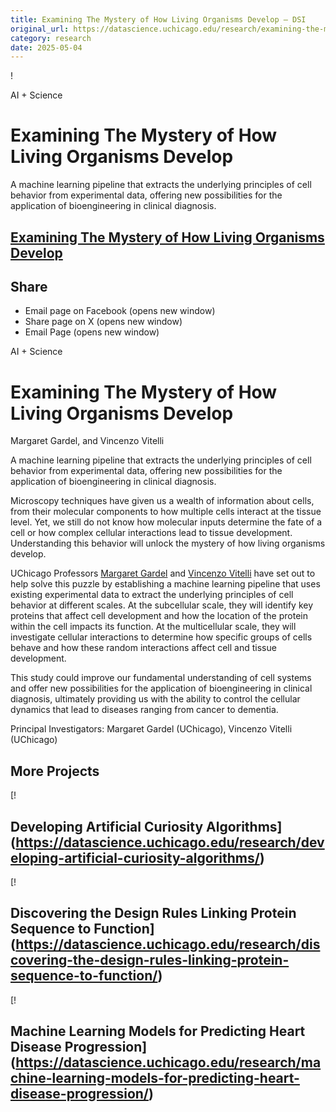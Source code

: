 ```yaml
---
title: Examining The Mystery of How Living Organisms Develop – DSI
original_url: https://datascience.uchicago.edu/research/examining-the-mystery-of-how-living-organisms-develop
category: research
date: 2025-05-04
---
```


!

AI + Science

# Examining The Mystery of How Living Organisms Develop

A machine learning pipeline that extracts the underlying principles of cell behavior from experimental data, offering new possibilities for the application of bioengineering in clinical diagnosis.

## [Examining The Mystery of How Living Organisms Develop](https://datascience.uchicago.edu/research/examining-the-mystery-of-how-living-organisms-develop/)

## Share

* Email page on Facebook (opens new window)
* Share page on X (opens new window)
* Email Page (opens new window)

<!-- Table-like structure detected -->

AI + Science

# Examining The Mystery of How Living Organisms Develop

Margaret Gardel, and Vincenzo Vitelli

A machine learning pipeline that extracts the underlying principles of cell behavior from experimental data, offering new possibilities for the application of bioengineering in clinical diagnosis.

Microscopy techniques have given us a wealth of information about cells, from their molecular components to how multiple cells interact at the tissue level. Yet, we still do not know how molecular inputs determine the fate of a cell or how complex cellular interactions lead to tissue development. Understanding this behavior will unlock the mystery of how living organisms develop.

UChicago Professors [Margaret Gardel](https://physics.uchicago.edu/people/profile/margaret-gardel/) and [Vincenzo Vitelli](https://home.uchicago.edu/~vitelli/index.html) have set out to help solve this puzzle by establishing a machine learning pipeline that uses existing experimental data to extract the underlying principles of cell behavior at different scales. At the subcellular scale, they will identify key proteins that affect cell development and how the location of the protein within the cell impacts its function. At the multicellular scale, they will investigate cellular interactions to determine how specific groups of cells behave and how these random interactions affect cell and tissue development.

This study could improve our fundamental understanding of cell systems and offer new possibilities for the application of bioengineering in clinical diagnosis, ultimately providing us with the ability to control the cellular dynamics that lead to diseases ranging from cancer to dementia.

Principal Investigators: Margaret Gardel (UChicago), Vincenzo Vitelli (UChicago)

## More Projects

[! 

## Developing Artificial Curiosity Algorithms](https://datascience.uchicago.edu/research/developing-artificial-curiosity-algorithms/)

[! 

## Discovering the Design Rules Linking Protein Sequence to Function](https://datascience.uchicago.edu/research/discovering-the-design-rules-linking-protein-sequence-to-function/)

[! 

## Machine Learning Models for Predicting Heart Disease Progression](https://datascience.uchicago.edu/research/machine-learning-models-for-predicting-heart-disease-progression/)